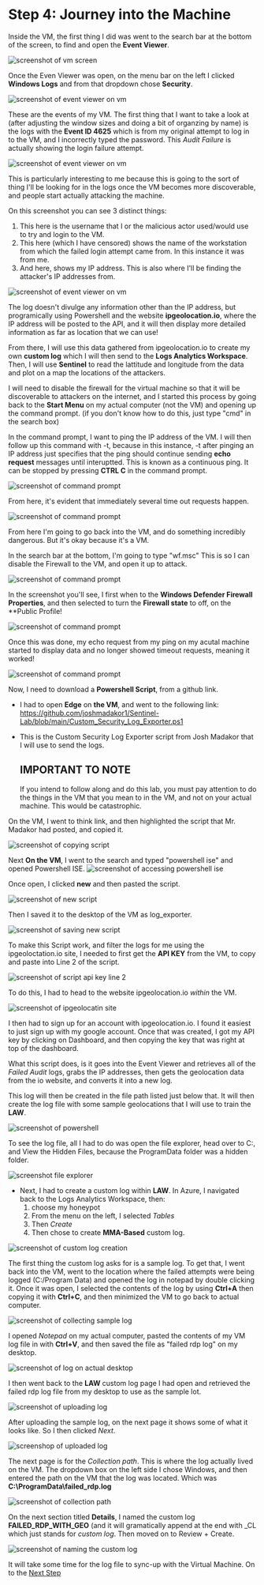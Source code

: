 # Step 4: Journey into the Machine

Inside the VM, the first thing I did was went to the search bar at the bottom of the screen, to find and open the **Event Viewer**.

![screenshot of vm screen](https://github.com/ZeroTrustAccess/Honeypot/blob/main/step4_run1.png)

Once the Even Viewer was open, on the menu bar on the left I clicked **Windows Logs** and from that dropdown chose **Security**.

![screenshot of event viewer on vm](https://github.com/ZeroTrustAccess/Honeypot/blob/main/step4_run2.png)

These are the events of my VM. The first thing that I want to take a look at (after adjusting the window sizes and doing a bit of organzing by name) is the logs with the **Event ID 4625** which is from my original attempt to log in to the VM, and I incorrectly typed the password. This *Audit Failure* is actually showing the login failure attempt.

![screenshot of event viewer on vm](https://github.com/ZeroTrustAccess/Honeypot/blob/main/step4_run3.png)

This is particularly interesting to me because this is going to the sort of thing I'll be looking for in the logs once the VM becomes more discoverable, and people start actually attacking the machine.

On this screenshot you can see 3 distinct things:
1. This here is the username that I or the malicious actor used/would use to try and login to the VM.
2. This here (which I have censored) shows the name of the workstation from which the failed login attempt came from. In this instance it was from me.
3. And here, shows my IP address. This is also where I'll be finding the attacker's IP addresses from.

![screenshot of event viewer on vm](https://github.com/ZeroTrustAccess/Honeypot/blob/main/step4_run4.png)

The log doesn't divulge any information other than the IP address, but programically using Powershell and the website **ipgeolocation.io**, where the IP address will be posted to the API, and it will then display more detailed information as far as location that we can use!

From there, I will use this data gathered from ipgeolocation.io to create my own **custom log** which I will then send to the **Logs Analytics Workspace**. 
Then, I will use **Sentinel** to read the lattitude and longitude from the data and plot on a map the locations of the attackers. 

I will need to disable the firewall for the virtual machine so that it will be discoverable to attackers on the internet, and I started this process by going back to the **Start Menu** on my actual computer (not the VM) and opening up the command prompt. (if you don't know how to do this, just type "cmd" in the search box)

In the command prompt, I want to ping the IP address of the VM. I will then follow up this command with -t, because in this instance, -t after pinging an IP address just specifies that the ping should continue sending **echo request** messages until interuptted. This is known as a continuous ping. It can be stopped by pressing **CTRL C** in the command prompt.

![screenshot of command prompt](https://github.com/ZeroTrustAccess/Honeypot/blob/main/step4_run5.png)

From here, it's evident that immediately several time out requests happen.

![screenshot of command prompt](https://github.com/ZeroTrustAccess/Honeypot/blob/main/step4_run6.png)

From here I'm going to go back into the VM, and do something incredibly dangerous. But it's okay because it's a VM.

In the search bar at the bottom, I'm going to type "wf.msc" This is so I can disable the Firewall to the VM, and open it up to attack.

![screenshot of command prompt](https://github.com/ZeroTrustAccess/Honeypot/blob/main/step4_run7.png)

In the screenshot you'll see, I first when to the **Windows Defender Firewall Properties**, and then selected to turn the **Firewall state** to off, on the **Public Profile!

![screenshot of command prompt](https://github.com/ZeroTrustAccess/Honeypot/blob/main/step4_run10.png)

Once this was done, my echo request from my ping on my acutal machine started to display data and no longer showed timeout requests, meaning it worked!

![screenshot of command prompt](https://github.com/ZeroTrustAccess/Honeypot/blob/main/step4_run9.png)

Now, I need to download a **Powershell Script**, from a github link. 
- I had to open **Edge** on **the VM**, and went to the following link: https://github.com/joshmadakor1/Sentinel-Lab/blob/main/Custom_Security_Log_Exporter.ps1
- This is the Custom Security Log Exporter script from Josh Madakor that I will use to send the logs.

  ## IMPORTANT TO NOTE
  If you intend to follow along and do this lab, you must pay attention to do the things in the VM that you mean to in the VM, and not on your actual machine. This would be catastrophic.

On the VM, I went to think link, and then highlighted the script that Mr. Madakor had posted, and copied it.

![screenshot of copying script](https://github.com/ZeroTrustAccess/Honeypot/blob/main/step4_run11.png)

Next **On the VM**, I went to the search and typed "powershell ise" and opened Powershell ISE.
![screenshot of accessing powershell ise](https://github.com/ZeroTrustAccess/Honeypot/blob/main/step4_run12.png)

Once open, I clicked **new** and then pasted the script.

![screenshot of new script](https://github.com/ZeroTrustAccess/Honeypot/blob/main/step4_run13.png)

Then I saved it to the desktop of the VM as log_exporter.

![screenshot of saving new script](https://github.com/ZeroTrustAccess/Honeypot/blob/main/step4_run14.png)

To make this Script work, and filter the logs for me using the ipgeoloctation.io site, I needed to first get the **API KEY** from the VM, to copy and paste into Line 2 of the script.

![screenshot of script api key line 2](https://github.com/ZeroTrustAccess/Honeypot/blob/main/step4_run15.png)

To do this, I had to head to the website ipgeolocation.io *within* the VM.

![screenshot of ipgeolocatin site](https://github.com/ZeroTrustAccess/Honeypot/blob/main/step4_run16.png)

I then had to sign up for an account with ipgeolocation.io. I found it easiest to just sign up with my google account. Once that was created, I got my API key by clicking on Dashboard, and then copying the key that was right at top of the dashboard.

What this script does, is it goes into the Event Viewer and retrieves all of the *Failed Audit* logs, grabs the IP addresses, then gets the geolocation data from the io website, and converts it into a new log.

This log will then be created in the file path listed just below that. It will then create the log file with some sample geolocations that I will use to train the **LAW**.

![screenshot of powershell](https://github.com/ZeroTrustAccess/Honeypot/blob/main/step4_run17.png)

To see the log file, all I had to do was open the file explorer, head over to C:, and View the Hidden Files, because the ProgramData folder was a hidden folder.

![screenshot file explorer](https://github.com/ZeroTrustAccess/Honeypot/blob/main/step4_run18.png)

- Next, I had to create a custom log within **LAW**. In Azure, I navigated back to the Logs Analytics Workspace, then:
  1. choose my honeypot
  2. From the menu on the left, I selected *Tables*
  3. Then *Create*
  4. Then chose to create **MMA-Based** custom log.
 
![screenshot of custom log creation](https://github.com/ZeroTrustAccess/Honeypot/blob/main/step_run19.png)

The first thing the custom log asks for is a sample log. To get that, I went back into the VM, went to the location where the failed attempts were being logged (C:/Program Data) and opened the log in notepad by double clicking it. Once it was open, I selected the contents of the log by using **Ctrl+A** then copying it with **Ctrl+C**, and then minimized the VM to go back to actual computer.

![screenshot of collecting sample log](https://github.com/ZeroTrustAccess/Honeypot/blob/main/step4_run20.png)

I opened *Notepad* on my actual computer, pasted the contents of my VM log file in with **Ctrl+V**, and then saved the file as "failed rdp log" on my desktop.

![screenshot of log on actual desktop](https://github.com/ZeroTrustAccess/Honeypot/blob/main/step4_run21.png)

I then went back to the **LAW** custom log page I had open and retrieved the failed rdp log file from my desktop to use as the sample lot.

![screenshot of uploading log](https://github.com/ZeroTrustAccess/Honeypot/blob/main/step4_run22.png)

After uploading the sample log, on the next page it shows some of what it looks like. So I then clicked *Next*.

![screenshop of uploaded log](https://github.com/ZeroTrustAccess/Honeypot/blob/main/step4_run23.png)

The next page is for the *Collection path*. This is where the log actually lived on the VM. The dropdown box on the left side I chose Windows, and then entered the path on the VM that the log was located. Which was **C:\ProgramData\failed_rdp.log**

![screenshot of collection path](https://github.com/ZeroTrustAccess/Honeypot/blob/main/step4_run24.png)

On the next section titled **Details**, I named the custom log **FAILED_RDP_WITH_GEO** (and it will gramatically append at the end with _CL which just stands for *custom log*. Then moved on to Review + Create.

![screenshot of naming the custom log](https://github.com/ZeroTrustAccess/Honeypot/blob/main/step4_run25.png)

It will take some time for the log file to sync-up with the Virtual Machine. On to the [Next Step](https://github.com/ZeroTrustAccess/honeypot/blob/main/Step5_Log.md)




